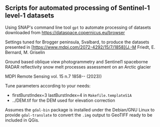 ## Scripts for automated processing of Sentinel-1 level-1 datasets

Using SNAP's command line tool ``gpt`` to automate processing of datasets
downloaded from https://dataspace.copernicus.eu/browser

Settings tuned for Brogger peninsula, Svalbard, to produce the datasets
presented in [https://www.mdpi.com/2072-4292/15/7/1858](J.-M Friedt, 
E. Bernard, M. Griselin

Ground based oblique view photogrammetry and Sentinel1 spaceborne RADAR reflectivity snow melt processes assessment on an Arctic glacier

MDPI Remote Sensing vol. 15 n.7 1858-- (2023))

Tune parameters according to your needs:
* firstBurstIndex=3 lastBurstIndex=4 in ``Makefile.templateS1A``
* ../DEM.tif for the DEM used for elevation correction

Assumes the ``gdal-bin`` package is installed under the Debian/GNU Linux
to provide ``gdal-translate`` to convert the ``.img`` output to GeoTIFF ready
to be included in QGis. 
